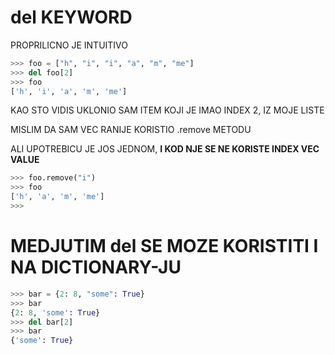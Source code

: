 # del KEYWORD

PROPRILICNO JE INTUITIVO

```py
>>> foo = ["h", "i", "i", "a", "m", "me"]
>>> del foo[2]
>>> foo
['h', 'i', 'a', 'm', 'me']
```

KAO STO VIDIS UKLONIO SAM ITEM KOJI JE IMAO INDEX 2, IZ MOJE LISTE

MISLIM DA SAM VEC RANIJE KORISTIO .remove METODU

ALI UPOTREBICU JE JOS JEDNOM, **I KOD NJE SE NE KORISTE INDEX VEC VALUE**

```py
>>> foo.remove("i")
>>> foo
['h', 'a', 'm', 'me']
>>> 
```

# MEDJUTIM del SE MOZE KORISTITI I NA DICTIONARY-JU

```py
>>> bar = {2: 8, "some": True}
>>> bar
{2: 8, 'some': True}
>>> del bar[2]
>>> bar
{'some': True}
```


